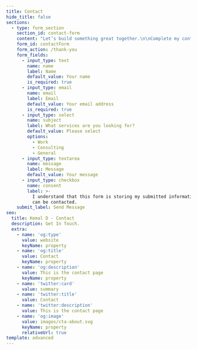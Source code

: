 ```yaml
---
title: Contact
hide_title: false
sections:
  - type: form_section
    section_id: contact-form
    content: "Let’s build something great together.\n\nComplete my contact form or send me an email at Contact (at) K3mal.com\n\n***\n\n## Location\n\n### Seattle, WA & REMOTE \U0001F30D\n"
    form_id: contactForm
    form_action: /thank-you
    form_fields:
      - input_type: text
        name: name
        label: Name
        default_value: Your name
        is_required: true
      - input_type: email
        name: email
        label: Email
        default_value: Your email address
        is_required: true
      - input_type: select
        name: subject
        label: What services are you looking for?
        default_value: Please select
        options:
          - Work
          - Consulting
          - General
      - input_type: textarea
        name: message
        label: Message
        default_value: Your message
      - input_type: checkbox
        name: consent
        label: >-
          I understand that this form is storing my submitted information so I
          can be contacted.
    submit_label: Send Message
seo:
  title: Kemal D - Contact
  description: Get In Touch.
  extra:
    - name: 'og:type'
      value: website
      keyName: property
    - name: 'og:title'
      value: Contact
      keyName: property
    - name: 'og:description'
      value: This is the contact page
      keyName: property
    - name: 'twitter:card'
      value: summary
    - name: 'twitter:title'
      value: Contact
    - name: 'twitter:description'
      value: This is the contact page
    - name: 'og:image'
      value: images/cta-about.svg
      keyName: property
      relativeUrl: true
template: advanced
---
```

